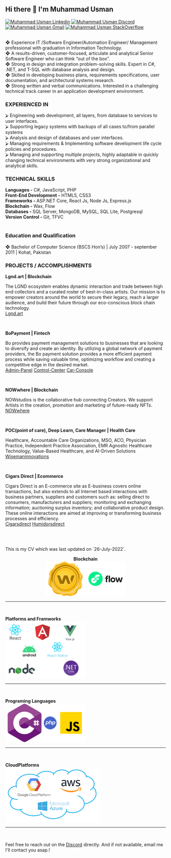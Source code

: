 <h2> Hi there 👋 I'm Muhammad Usman </h2>

[![Muhammad Usman Linkedin](https://img.shields.io/badge/LinkedIn-0077B5?style=for-the-badge&logo=linkedin&logoColor=white)](https://www.linkedin.com/in/muhammad-usman-19b84948/) [![Muhammad Usman Discord](https://img.shields.io/badge/Discord-7289DA?style=for-the-badge&logo=discord&logoColor=white)](https://discordapp.com/users/Usman0096#5430) [![Muhammad Usman Gmail](https://img.shields.io/badge/Gmail-D14836?style=for-the-badge&logo=gmail&logoColor=white)](https://mail.google.com/mail/u/usman007kust@gmail.com) [![Muhammad Usman StackOverflow](https://img.shields.io/badge/StackOverflow-F48024?style=for-the-badge&logo=stackoverflow&logoColor=white)](https://stackoverflow.com/users/6589865/muhammad-usman)

<br/> 
❖ Experience IT /Software Engineer/Automation Engineer/ Management professional with graduation in Information Technology. <br/> 
❖ A results-driven, customer-focused, articulate and analytical Senior Software Engineer who can think “out of the box”.<br/> 
❖ Strong in design and integration problem-solving skills. Expert in C#, .NET, and T-SQL with database analysis and design.<br/> 
❖ Skilled in developing business plans, requirements specifications, user documentation, and architectural systems research.<br/> 
❖ Strong written and verbal communications. Interested in a challenging technical track career in an application development environment.<br/>

<h3> EXPERIENCED IN </h3>
⮚ Engineering web development, all layers, from database to services to user interfaces.<br/> ⮚ Supporting legacy systems with backups of all cases to/from parallel systems<br/> ⮚ Analysis and design of databases and user interfaces.<br/> ⮚ Managing requirements & Implementing software development life cycle policies and procedures.<br/> ⮚ Managing and supporting multiple projects, highly adaptable in quickly changing technical environments with very strong organizational and analytical skills.<br/>


<h3> TECHNICAL SKILLS </h3>
<b>Languages -</b> C#, JavaScript, PHP<br/>
<b>Front-End Development -</b> HTML5, CSS3<br/>
<b>Frameworks - </b>ASP.NET Core, React Js, Node Js, Express.js<br/>
<b>Blockchain - </b> Wax, Flow <br/>
<b>Databases - </b>SQL Server, MongoDB, MySQL, SQL Lite, Postgresql <br/>
<b>Version Control - </b> Git, TFVC <br/>

<br/>
<h3> Education and Qualification </h3>
❖ Bachelor of Computer Science (BSCS Hon’s) | July 2007 - september 2011 | Kohat, Pakistan <br/>

<h3>PROJECTS / ACCOMPLISHMENTS</h3>
<b>Lgnd.art | Blockchain</b> 
<p>The LGND ecosystem enables dynamic interaction and trade between high end collectors and a curated roster of best-in-class artists. Our mission is to empower creators around the world to secure their legacy, reach a larger audience, and build their future through our eco-conscious block chain technology.
<br/>
<a href="https://lgnd.art/">Lgnd.art</a></p>
<br/>

<b>BoPayment | Fintech </b> 
<p>Bo provides payment management solutions to businesses that are looking to diversify and create an identity. By utilizing a global network of payment providers, the Bo payment solution provides a more efficient payment process while saving valuable time, optimizing workflow and creating a competitive edge in the desired market.  
<br/>
<a href="https://bopayments.com/">Admin-Panel</a>
<a href="https://control-center.io/">Control-Center</a>
<a href="https://card-console.com/">Car-Console</a>
</p>

<br/>

<b>NOWwhere | Blockchain</b> 
<p>
    NOWstudios is the collaborative hub connecting Creators. We support Artists in the creation, promotion and marketing of future-ready NFTs.  
<br/>
<a href="https://nowwhere.io/">NOWwhere</a> 
</p>

<br/>

<b>POC(point of care), Deep Learn, Care Manager | Health Care</b> 
<p>
Healthcare, Accountable Care Organizations, MSO, ACO, Physician Practice, Independent Practice Association, EMR Agnostic Healthcare Technology, Value-Based Healthcare, and AI-Driven Solutions
<br/>
<a href="https://wisemaninnovations.com/">Wisemaninnovations</a>
</p>

<br/> 

<b>Cigars Direct | Ecommerce </b> 
<p>
Cigars Direct is an E-commerce site as E-business covers online transactions, but also extends to all Internet based interactions with business partners, suppliers and customers such as: selling direct to consumers, manufacturers and suppliers; monitoring and exchanging information; auctioning surplus inventory; and collaborative product design. These online interactions are aimed at improving or transforming business processes and efficiency.
<br/>
<a href="https://www.cigarsdirect.com/">Cigarsdirect</a> 
<a href="https://www.humidorsdirect.com/">Humidorsdirect</a> 
</p>

<br/>
  
<br/> 

<p>This is my CV which was last updated on `26-July-2022`.</p>

<p style="text-align: center">
<b>Blockchain</b> <br/>
<img src="./images/blockchains.png" alt="Blockchain" style="max-width: 50%;"/> 
<hr/>
<br/>

<b>Platforms and Framworks</b> <br/>
<img src="./images/framwworks.png" alt="Frameworks" style="max-width: 50%;"/>
<hr/>
<br/>

<p> <b>Programing Languages</b> <br/>
<img src="./images/languages.png" alt="Languages" style="max-width: 50%;"/> 
</p>
<hr/>
<br/>

<b>CloudPlatforms</b> <br/>
<img src="./images/CloudPlatforms.png" alt="CloudPlatforms" style="max-width: 100%;" /> 
<hr/>
<br/>
</p>


Feel free to reach out on the [Discord](https://discordapp.com/users/Usman0096#5430) directly. And if not available, email me I'll contact you asap.!
